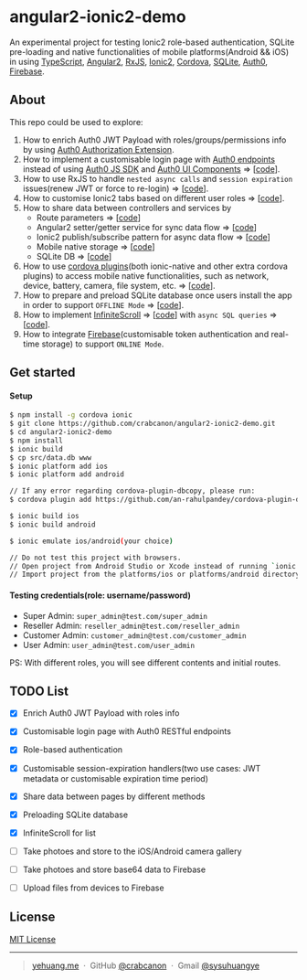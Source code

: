 # angular2-ionic2-demo

An experimental project for testing Ionic2 role-based authentication, SQLite pre-loading and native functionalities of mobile platforms(Android && iOS) in using [TypeScript](https://www.typescriptlang.org/), [Angular2](https://angular.io/), [RxJS](http://reactivex.io/), [Ionic2](http://ionicframework.com/), [Cordova](https://cordova.apache.org/), [SQLite](https://www.sqlite.org/), [Auth0](https://auth0.com/), [Firebase](https://firebase.google.com/).  

## About

This repo could be used to explore:

1. How to enrich Auth0 JWT Payload with roles/groups/permissions info by using [Auth0 Authorization Extension](https://auth0.com/docs/extensions/authorization-extension).
2. How to implement a customisable login page with [Auth0 endpoints](https://auth0.com/docs/api/authentication#introduction) instead of using [Auth0 JS SDK](https://auth0.com/docs/libraries/auth0js) and [Auth0 UI Components](https://auth0.com/docs/libraries/lock) => [[code](https://github.com/crabcanon/angular2-ionic2-demo/tree/master/src/pages/login)].
3. How to use RxJS to handle `nested async calls` and `session expiration` issues(renew JWT or force to re-login) => [[code](https://github.com/crabcanon/angular2-ionic2-demo/blob/master/src/providers/auth-service.ts)].
4. How to customise Ionic2 tabs based on different user roles => [[code](https://github.com/crabcanon/angular2-ionic2-demo/tree/master/src/pages/tabs)].
5. How to share data between controllers and services by
    * Route parameters => [[code](https://github.com/crabcanon/angular2-ionic2-demo/blob/master/src/pages/tabs/tabs.ts#L46)]
    * Angular2 setter/getter service for sync data flow => [[code](https://github.com/crabcanon/angular2-ionic2-demo/blob/master/src/providers/auth-service.ts#L95)]
    * Ionic2 publish/subscribe pattern for async data flow => [[code](https://github.com/crabcanon/angular2-ionic2-demo/blob/master/src/providers/auth-service.ts#L111)]
    * Mobile native storage => [[code](https://github.com/crabcanon/angular2-ionic2-demo/blob/master/src/providers/auth-service.ts#L103)]
    * SQLite DB => [[code](https://github.com/crabcanon/angular2-ionic2-demo/blob/master/src/providers/sqlite-service.ts)]
6. How to use [cordova plugins](https://cordova.apache.org/plugins/?platforms=cordova-android%2Ccordova-ios%2Ccordova-windows)(both ionic-native and other extra cordova plugins) to access mobile native functionalities, such as network, device, battery, camera, file system, etc. => [[code](https://github.com/crabcanon/angular2-ionic2-demo/blob/master/src/providers/native-service.ts)]. 
7. How to prepare and preload SQLite database once users install the app in order to support `OFFLINE Mode` => [[code](https://github.com/crabcanon/angular2-ionic2-demo/blob/master/src/app/app.component.ts#L44)].
8. How to implement [InfiniteScroll](https://ionicframework.com/docs/v2/api/components/infinite-scroll/InfiniteScroll/) => [[code](https://github.com/crabcanon/angular2-ionic2-demo/tree/master/src/pages/repos)] with `async SQL queries` => [[code](https://github.com/crabcanon/angular2-ionic2-demo/blob/master/src/providers/sqlite-service.ts#L24)].
9. How to integrate [Firebase](https://firebase.google.com/docs/web/setup)(customisable token authentication and real-time storage) to support `ONLINE Mode`.

## Get started

#### Setup 

```sh
$ npm install -g cordova ionic
$ git clone https://github.com/crabcanon/angular2-ionic2-demo.git
$ cd angular2-ionic2-demo
$ npm install
$ ionic build
$ cp src/data.db www
$ ionic platform add ios
$ ionic platform add android

// If any error regarding cordova-plugin-dbcopy, please run:
$ cordova plugin add https://github.com/an-rahulpandey/cordova-plugin-dbcopy.git --save

$ ionic build ios
$ ionic build android

$ ionic emulate ios/android(your choice)

// Do not test this project with browsers.
// Open project from Android Studio or Xcode instead of running `ionic emulate`.
// Import project from the platforms/ios or platforms/android directory.
```

#### Testing credentials(role: username/password)

* Super Admin: `super_admin@test.com/super_admin`
* Reseller Admin: `reseller_admin@test.com/reseller_admin`
* Customer Admin: `customer_admin@test.com/customer_admin`
* User Admin: `user_admin@test.com/user_admin`

PS: With different roles, you will see different contents and initial routes.

## TODO List

- [x] Enrich Auth0 JWT Payload with roles info
- [x] Customisable login page with Auth0 RESTful endpoints
- [x] Role-based authentication
- [x] Customisable session-expiration handlers(two use cases: JWT metadata or customisable expiration time period)
- [x] Share data between pages by different methods
- [x] Preloading SQLite database
- [x] InfiniteScroll for list
- [ ] Take photoes and store to the iOS/Android camera gallery
- [ ] Take photoes and store base64 data to Firebase
- [ ] Upload files from devices to Firebase 


## License

[MIT License](http://choosealicense.com/licenses/mit/)

---

> [yehuang.me](https://yehuang.me) &nbsp;&middot;&nbsp;
> GitHub [@crabcanon](https://github.com/crabcanon) &nbsp;&middot;&nbsp;
> Gmail [@sysuhuangye](<mailto:sysuhuangye@gmail.com>)  
